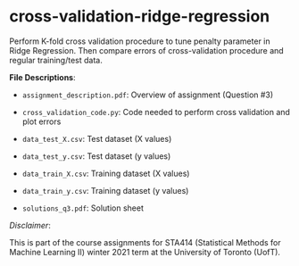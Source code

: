 # cross-validation-ridge-regression
Perform K-fold cross validation procedure to tune penalty parameter in Ridge Regression. Then compare errors of cross-validation procedure and regular training/test data.

**File Descriptions**:

- `assignment_description.pdf`: Overview of assignment (Question #3)

- `cross_validation_code.py`: Code needed to perform cross validation and plot errors

- `data_test_X.csv`: Test dataset (X values)

- `data_test_y.csv`: Test dataset (y values)

- `data_train_X.csv`: Training dataset (X values)

- `data_train_y.csv`: Training dataset (y values)

- `solutions_q3.pdf`: Solution sheet


*Disclaimer*: 

This is part of the course assignments for STA414 (Statistical Methods for Machine Learning II) winter 2021 term at the University of Toronto (UofT).
